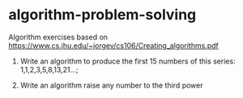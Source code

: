 # algorithm-problem-solving

Algorithm exercises based on <https://www.cs.jhu.edu/~jorgev/cs106/Creating_algorithms.pdf>

1. Write an algorithm to produce the first 15 numbers of this series: 1,1,2,3,5,8,13,21...;

2. Write an algorithm raise any number to the third power
